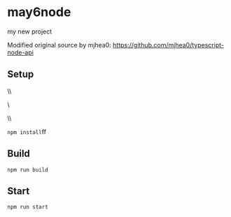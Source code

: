 # may6node

my new project

Modified original source by mjhea0: https://github.com/mjhea0/typescript-node-api

## Setup









\\\





























\\








\\\






























`npm install`ff












## Build







`npm run build`





## Start

`npm run start`


